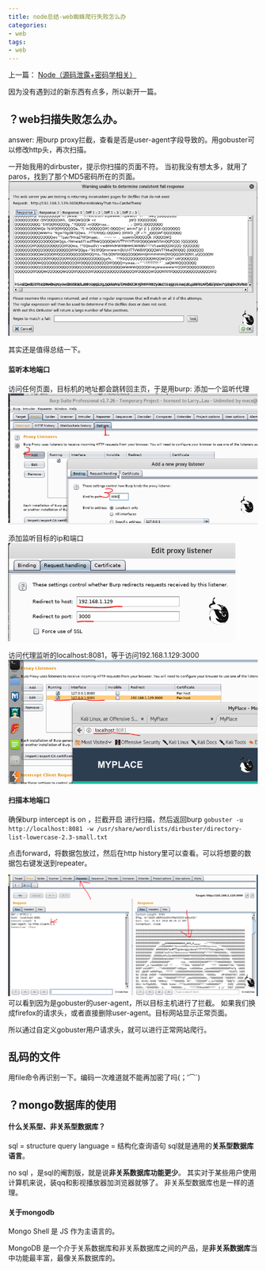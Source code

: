 ```yaml
---
title: node总结-web蜘蛛爬行失败怎么办
categories:
- web
tags:
- web
---
```


上一篇： [Node（源码泄露+密码学相关）](https://whale3070.github.io/training/2018/10/13/node-%E6%BA%90%E7%A0%81%E6%B3%84%E9%9C%B2+%E5%AF%86%E7%A0%81%E5%AD%A6%E7%9B%B8%E5%85%B3/)

因为没有遇到过的新东西有点多，所以新开一篇。

## ？web扫描失败怎么办。
answer: 用burp proxy拦截，查看是否是user-agent字段导致的。用gobuster可以修改http头，再次扫描。

一开始我用的dirbuster，提示你扫描的页面不符。
当初我没有想太多，就用了paros，找到了那个MD5密码所在的页面。
![Screenshot from 2018-10-13 00-56-33](https://raw.githubusercontent.com/Whale3070/Whale3070.github.io/master/images/07-31-12/Screenshot%20from%202018-10-13%2000-56-33.png)

其实还是值得总结一下。
#### 监听本地端口
访问任何页面，目标机的地址都会跳转回主页，于是用burp:
添加一个监听代理
![4](https://raw.githubusercontent.com/Whale3070/Whale3070.github.io/master/images/07-31-12/4.PNG)

添加监听目标的ip和端口
![1](https://raw.githubusercontent.com/Whale3070/Whale3070.github.io/master/images/07-31-12/1.PNG)

访问代理监听的localhost:8081，等于访问192.168.1.129:3000
![3](https://raw.githubusercontent.com/Whale3070/Whale3070.github.io/master/images/07-31-12/3.PNG)

#### 扫描本地端口
确保burp intercept is on ，拦截开启
进行扫描，然后返回burp
`gobuster -u http://localhost:8081 -w /usr/share/wordlists/dirbuster/directory-list-lowercase-2.3-small.txt `

点击forward，将数据包放过，然后在http history里可以查看。可以将想要的数据包右键发送到repeater。

![2](https://raw.githubusercontent.com/Whale3070/Whale3070.github.io/master/images/07-31-12/2.PNG)
可以看到因为是gobuster的user-agent，所以目标主机进行了拦截。
如果我们换成firefox的请求头，或者直接删除user-agent。目标网站显示正常页面。

所以通过自定义gobuster用户请求头，就可以进行正常网站爬行。

## 乱码的文件
用file命令再识别一下。编码一次难道就不能再加密了吗(；′⌒`)

## ？mongo数据库的使用
#### 什么关系型、非关系型数据库？
sql = structure query language = 结构化查询语句
sql就是通用的**关系型数据库语言**。

no sql ，是sql的阉割版，就是说**非关系数据库功能更少**。
其实对于某些用户使用计算机来说，装qq和影视播放器加浏览器就够了。
非关系型数据库也是一样的道理。

#### 关于mongodb
Mongo Shell 是 JS 作为主语言的。

MongoDB 是一个介于关系数据库和非关系数据库之间的产品，是**非关系数据库**当中功能最丰富，最像关系数据库的。

